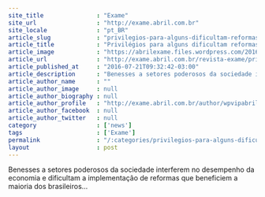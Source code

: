 ```yaml
---
site_title               : "Exame"
site_url                 : "http://exame.abril.com.br"
site_locale              : "pt_BR"
article_slug             : "privilegios-para-alguns-dificultam-reformas-no-brasil"
article_title            : "Privilégios para alguns dificultam reformas no Brasil"
article_image            : "https://abrilexame.files.wordpress.com/2016/09/size_960_16_9_industria-automobilistica3.jpg?quality=70&strip=all&w=960"
article_url              : "http://exame.abril.com.br/revista-exame/privilegios-para-alguns-dificultam-reformas-no-brasil/"
article_published_at     : "2016-07-21T09:32:42-03:00"
article_description      : "Benesses a setores poderosos da sociedade interferem no desempenho da economia e dificultam a implementação de reformas que beneficiem a maioria dos brasileiros..."
article_author_name      : ""
article_author_image     : null
article_author_biography : null
article_author_profile   : "http://exame.abril.com.br/author/wpvipabril/"
article_author_facebook  : null
article_author_twitter   : null
category                 : ['news']
tags                     : ['Exame']
permalink                : "/:categories/privilegios-para-alguns-dificultam-reformas-no-brasil/"
layout                   : post
---
```


Benesses a setores poderosos da sociedade interferem no desempenho da economia e dificultam a implementação de reformas que beneficiem a maioria dos brasileiros...
